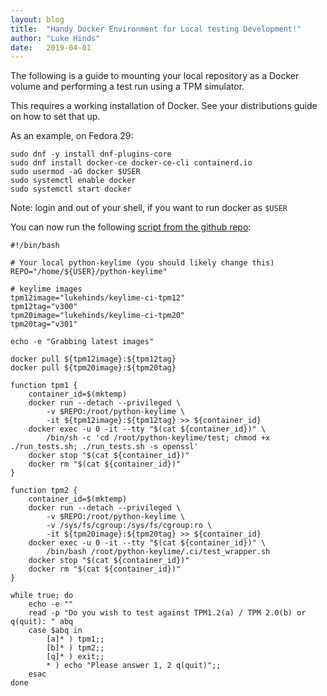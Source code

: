```yaml
---
layout: blog
title:  "Handy Docker Environment for Local testing Development!"
author: "Luke Hinds"
date:   2019-04-01
---
```

The following is a guide to mounting your local repository as a Docker volume and performing a test run using a TPM simulator.

This requires a working installation of Docker. See your distributions guide on how to set that up.

As an example, on Fedora 29:

```
sudo dnf -y install dnf-plugins-core
sudo dnf install docker-ce docker-ce-cli containerd.io
sudo usermod -aG docker $USER
sudo systemctl enable docker
sudo systemctl start docker
```

Note: login and out of your shell, if you want to run docker as `$USER`

You can now run the following [script from the github repo](https://github.com/keylime/python-keylime/blob/master/.ci/run_local.sh):

```
#!/bin/bash

# Your local python-keylime (you should likely change this)
REPO="/home/${USER}/python-keylime"

# keylime images
tpm12image="lukehinds/keylime-ci-tpm12"
tpm12tag="v300"
tpm20image="lukehinds/keylime-ci-tpm20"
tpm20tag="v301"

echo -e "Grabbing latest images"

docker pull ${tpm12image}:${tpm12tag}
docker pull ${tpm20image}:${tpm20tag}

function tpm1 {
    container_id=$(mktemp)
    docker run --detach --privileged \
        -v $REPO:/root/python-keylime \
        -it ${tpm12image}:${tpm12tag} >> ${container_id}
    docker exec -u 0 -it --tty "$(cat ${container_id})" \
        /bin/sh -c 'cd /root/python-keylime/test; chmod +x ./run_tests.sh; ./run_tests.sh -s openssl'
    docker stop "$(cat ${container_id})"
    docker rm "$(cat ${container_id})"
}

function tpm2 {
    container_id=$(mktemp)
    docker run --detach --privileged \
        -v $REPO:/root/python-keylime \
        -v /sys/fs/cgroup:/sys/fs/cgroup:ro \
        -it ${tpm20image}:${tpm20tag} >> ${container_id}
    docker exec -u 0 -it --tty "$(cat ${container_id})" \
        /bin/bash /root/python-keylime/.ci/test_wrapper.sh
    docker stop "$(cat ${container_id})"
    docker rm "$(cat ${container_id})"
}

while true; do
    echo -e ""
    read -p "Do you wish to test against TPM1.2(a) / TPM 2.0(b) or q(quit): " abq
    case $abq in
        [a]* ) tpm1;;
        [b]* ) tpm2;;
        [q]* ) exit;;
        * ) echo "Please answer 1, 2 q(quit)";;
    esac
done
```
